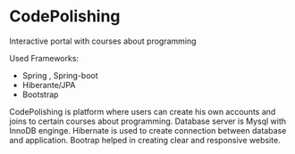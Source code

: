 # CodePolishing
Interactive portal with courses about programming

Used Frameworks:
- Spring , Spring-boot
- Hiberante/JPA
- Bootstrap

CodePolishing is platform where users can create his own accounts and joins to certain courses about programming.
Database server is Mysql with InnoDB enginge. Hibernate is used to create connection between database and application.
Bootrap helped in creating clear and responsive website. 
